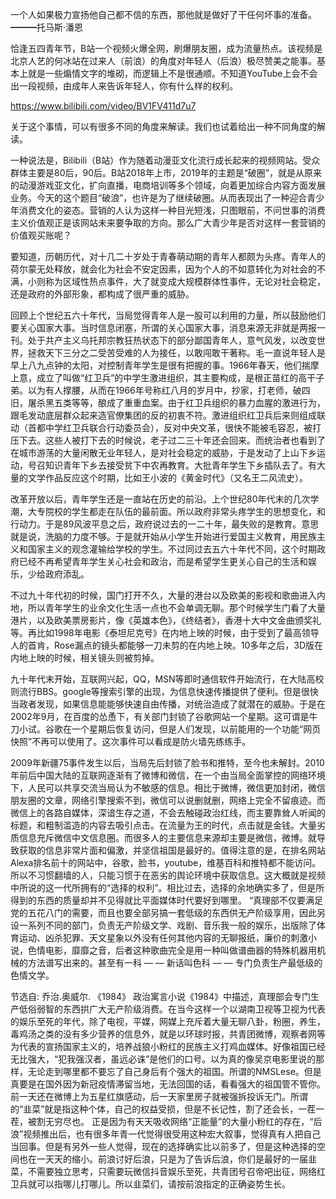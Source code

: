 

一个人如果极力宣扬他自己都不信的东西，那他就是做好了干任何坏事的准备。 ━━━托马斯·潘恩

恰逢五四青年节，B站一个视频火爆全网，刷爆朋友圈，成为流量热点。该视频是北京人艺的何冰站在过来人（前浪）的角度对年轻人（后浪）极尽赞美之能事。基本上就是一些煽情文字的堆砌，而逻辑上不是很通顺。不知道YouTube上会不会出一段视频，由成年人来告诉年轻人，你有什么样的权利。

https://www.bilibili.com/video/BV1FV411d7u7

关于这个事情，可以有很多不同的角度来解读。我们也试着给出一种不同角度的解读。

一种说法是，Bilibili（B站）作为随着动漫亚文化流行成长起来的视频网站。受众群体主要是80后，90后。B站2018年上市，2019年的主题是“破圈”，就是从原来的动漫游戏亚文化，扩向直播，电商培训等多个领域，向着更加综合内容方面发展业务。今天的这个题目“破浪”，也许是为了继续破圈。从而表现出了一种迎合青少年消费文化的姿态。营销的人认为这样一种目光短浅，只图眼前，不问世事的消费主义价值观正是该网站未来要争取的方向。那么广大青少年是否对这样一套营销的价值观买账呢？

要知道，历朝历代，对十几二十岁处于青春萌动期的青年人都颇为头疼。青年人的荷尔蒙无处释放，就会化为社会不安定因素，因为个人的不如意转化为对社会的不满，小则称为区域性热点事件，大了就变成大规模群体性事件，无论对社会稳定，还是政府的外部形象，都构成了很严重的威胁。

回顾上个世纪五六十年代，当局觉得青年人是一股可以利用的力量，所以鼓励他们要关心国家大事。当时信息闭塞，所谓的关心国家大事，消息来源无非就是两报一刊。处于共产主义乌托邦宗教狂热状态下的部分鄙国青年人，意气风发，以改变世界，拯救天下三分之二受苦受难的人为接任，以敢闯敢干著称。毛一直说年轻人是早上八九点钟的太阳，对控制青年学生是很有把握的事。1966年春天，他们揣摩上意，成立了叫做“红卫兵”的中学生激进组织，其主要构成，是根正苗红的高干子弟。以为有人撑腰，从而在1966年号称红八月的岁月中，抄家，打老师，破四旧，屠杀黑五类等等，酿成了重重血案。由于红卫兵组织的暴力血腥的激进行为，跟毛发动底层群众起来造官僚集团的反的初衷不符。激进组织红卫兵后来则组成联动（首都中学红卫兵联合行动委员会），反对中央文革，很快不能被毛容忍，被打压下去。这些人被打下去的时候说，老子过二三十年还会回来。而统治者也看到了在城市游荡的大量闲散无业年轻人，是对社会稳定的威胁，于是发动了上山下乡运动，号召知识青年下乡去接受贫下中农再教育。大批青年学生下乡插队去了。有大量的文学作品反应这个时期，比如王小波的《黄金时代》（又名王二风流史）。

改革开放以后，青年学生还是一直站在历史的前沿。上个世纪80年代末的几次学潮，大专院校的学生都走在队伍的最前面。所以政府非常头疼学生的思想变化，和行动力。于是89风波平息之后，政府说过去的一二十年，最失败的是教育。意思就是说，洗脑的力度不够。于是就开始从小学生开始进行爱国主义教育，用民族主义和国家主义的观念灌输给学校的学生。不过同过去五六十年代不同，这个时期政府已经不再希望青年学生关心社会和政治，而是希望学生更关心自己的生活和娱乐，少给政府添乱。

不过九十年代初的时候，国门打开不久，大量的港台以及欧美的影视和歌曲进入内地，所以青年学生的业余文化生活一点也不会单调无聊。那个时候学生门看了大量港片，以及欧美票房影片，像《英雄本色》，《终结者》，香港十大中文金曲颁奖礼等。再比如1998年电影《泰坦尼克号》在内地上映的时候，由于受到了最高领导人的首肯，Rose漏点的镜头都能够一刀未剪的在内地上映。10多年之后，3D版在内地上映的时候，相关镜头则被剪掉。

九十年代末开始，互联网兴起，QQ，MSN等即时通信软件开始流行，在大陆高校则流行BBS。google等搜索引擎的出现，为信息快速传播提供了便利。但是很快当政者发现，如果信息能能够快速自由传播，对统治造成了就潜在的威胁。于是在2002年9月，在百度的怂恿下，有关部门封锁了谷歌网站一个星期。这可谓是牛刀小试。谷歌在一个星期后恢复访问，但是人们发现，以前能用的一个功能“网页快照”不再可以使用了。这次事件可以看成是防火墙先练练手。

2009年新疆75事件发生以后，当局先后封锁了脸书和推特，至今也未解封。2010年前后中国大陆的互联网逐渐有了微博和微信，在一个由当局全面掌控的网络环境下，人民可以共享交流当局认为不敏感的信息。相比于微博，微信更加封闭，微信朋友圈的文章，网络引擎搜索不到，微信可以说删就删，网络上完全不留痕迹。而微信上的各路自媒体，深谙生存之道，不会去触碰政治红线，而主要靠耸人听闻的标题，和粗制滥造的内容去吸引点击。在流量为王的时代，点击就是金钱。大量劣质信息充斥微信中文信息圈。而很多人的主要信息来源却主要是微信，微博。就导致获取的信息非常片面和偏激，并坚信祖国是最好的。值得注意的是，在排名网站Alexa排名前十的网站中，谷歌，脸书，youtube，维基百科和推特都不能访问。所以不习惯翻墙的人，只能习惯于在恶劣的舆论环境中获取信息。这大概就是视频中所说的这一代所拥有的“选择的权利”。相比过去，选择的余地确实多了，但是所得到的东西的质量却并不见得就比平面媒体时代要好到哪里。 “真理部不仅要满足党的五花八门的需要，而且也要全部另搞一套低级的东西供无产阶级享用，因此另设一系列不同的部门，负责无产阶级文学、戏剧、音乐我一般的娱乐，出版除了体育运动、凶杀犯罪、天文星象以外没有任何其他内容的无聊报纸，廉价的刺激小说，色情电影，靡靡之音，后者这种歌曲完全是用一种叫做谱曲器的特殊机器用机械的方法谱写出来的。甚至有一科 — — 新话叫色科 — — 专门负责生产最低级的色情文学。

节选自: 乔治.奥威尔. 《1984》 政治寓言小说《1984》中描述，真理部会专门生产低俗弱智的东西拱广大无产阶级消费。在当今这样一个以湖南卫视等卫视为代表的娱乐至死的年代，除了电视，平媒，网媒上充斥着大量无聊八卦，粉圈，养生，毒鸡汤之类的没有多少营养的信息外，就是以环球时报，共青团微博，观察者网等为代表的宣扬国家主义的，培养战狼小粉红的民族主义打鸡血媒体。好像祖国已经无比强大，“犯我强汉者，虽远必诛”是他们的口号。以为真的像吴京电影里说的那样，无论走到哪里都不要忘了自己身后有个强大的祖国。所谓的NMSLese。但是真要是在国外因为新冠疫情滞留当地，无法回国的话，看看强大的祖国管不管你。前一天还在微博上为五星红旗感动，后一天家里房子就被强拆投诉无门。所谓的“韭菜”就是指这种个体，自己的权益受损，但是不长记性，割了还会长，一茬一茬，被割无穷尽也。 正是因为有天天吸收网络“正能量”的大量小粉红的存在，“后浪”视频推出后，也有很多年青一代觉得很受用这种宏大叙事，觉得真有人把自己当回事。但是有另外一些人觉得，现在的选择确实比以前多了，但是这种选择的空间也在一天天的缩小。前浪讨好后浪，只是为了告诉后浪，你们是最好的一届韭菜，不需要独立思考，只需要玩微信抖音娱乐至死，共青团号召帝吧出征，网络红卫兵就可以指哪儿打哪儿。所以韭菜们，请按前浪指定的正确姿势生长。 


